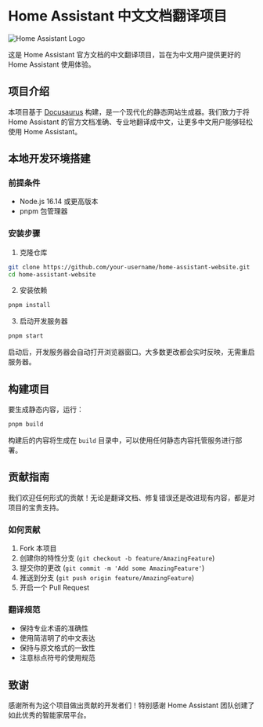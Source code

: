 # Home Assistant 中文文档翻译项目

![Home Assistant Logo](https://www.home-assistant.io/images/home-assistant-logo.svg)

这是 Home Assistant 官方文档的中文翻译项目，旨在为中文用户提供更好的 Home Assistant 使用体验。

## 项目介绍

本项目基于 [Docusaurus](https://docusaurus.io/) 构建，是一个现代化的静态网站生成器。我们致力于将 Home Assistant 的官方文档准确、专业地翻译成中文，让更多中文用户能够轻松使用 Home Assistant。

## 本地开发环境搭建

### 前提条件

- Node.js 16.14 或更高版本
- pnpm 包管理器

### 安装步骤

1. 克隆仓库
```bash
git clone https://github.com/your-username/home-assistant-website.git
cd home-assistant-website
```

2. 安装依赖
```bash
pnpm install
```

3. 启动开发服务器
```bash
pnpm start
```

启动后，开发服务器会自动打开浏览器窗口。大多数更改都会实时反映，无需重启服务器。

## 构建项目

要生成静态内容，运行：

```bash
pnpm build
```

构建后的内容将生成在 `build` 目录中，可以使用任何静态内容托管服务进行部署。

## 贡献指南

我们欢迎任何形式的贡献！无论是翻译文档、修复错误还是改进现有内容，都是对项目的宝贵支持。

### 如何贡献

1. Fork 本项目
2. 创建你的特性分支 (`git checkout -b feature/AmazingFeature`)
3. 提交你的更改 (`git commit -m 'Add some AmazingFeature'`)
4. 推送到分支 (`git push origin feature/AmazingFeature`)
5. 开启一个 Pull Request

### 翻译规范

- 保持专业术语的准确性
- 使用简洁明了的中文表达
- 保持与原文格式的一致性
- 注意标点符号的使用规范


## 致谢

感谢所有为这个项目做出贡献的开发者们！特别感谢 Home Assistant 团队创建了如此优秀的智能家居平台。
